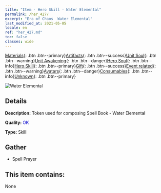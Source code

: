 ```yaml
---
title: "Item - Hero Skill - Water Elemental"
permalink: /her_427/
excerpt: "Era of Chaos  Water Elemental"
last_modified_at: 2021-05-05
locale: en
ref: "her_427.md"
toc: false
classes: wide
---
```

 [Materials](/Items/){: .btn .btn--primary}[Artifacts](/Items/Artifacts/){: .btn .btn--success}[Unit Soul](/Items/UnitSoul/){: .btn .btn--warning}[Unit Awakening](/Items/UnitAwakening/){: .btn .btn--danger}[Hero Soul](/Items/HeroSoul/){: .btn .btn--info}[Hero Skill](/Items/HeroSkill/){: .btn .btn--primary}[Gift](/Items/Gift/){: .btn .btn--success}[Event related](/Items/Events/){: .btn .btn--warning}[Avatars](/Items/Avatars/){: .btn .btn--danger}[Consumables](/Items/Consumables/){: .btn .btn--info}[Unknown](/Items/Unknown/){: .btn .btn--primary}

 ![Water Elemental](/images/t/ps_zhaohuanshuiyuansu.png)

## Details
 **Description:** Token used for composing Spell Book - Water Elemental

 **Quality:** <span style="color: #0000CD">OK</span>

 **Type:** Skill

## Gather

*    Spell Prayer 

## This item contains:

  None

